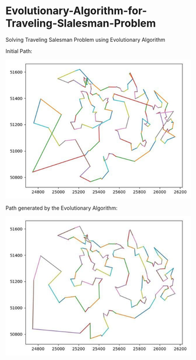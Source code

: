 # Evolutionary-Algorithm-for-Traveling-Slalesman-Problem
Solving Traveling Salesman Problem using Evolutionary Algorithm

Initial Path:

![alt text](https://github.com/matinaghaei/Evolutionary-Algorithm-for-Traveling-Slalesman-Problem/blob/master/before.jpg?raw=true)

Path generated by the Evolutionary Algorithm:

![alt text](https://github.com/matinaghaei/Evolutionary-Algorithm-for-Traveling-Slalesman-Problem/blob/master/after.jpg?raw=true)
